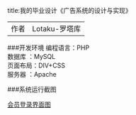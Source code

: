 title:我的毕业设计《广告系统的设计与实现》

<table>
    <tr> <td>作者 <td> Lotaku-罗塔库 </tr>

</table>

###开发环境
编程语言：PHP   
数据库  ：MySQL   
页面布局：DIV+CSS   
服务器  ：Apache

###系统运行截图


[会员登录界面图](https://github.com/lotaku/skills/blob/master/ADs-system-php/%E5%9B%BE%E7%89%87/%E3%80%80%E3%80%80%E4%BC%9A%E5%91%98%E7%99%BB%E5%BD%95%E7%95%8C%E9%9D%A2%E5%9B%BE.png)
